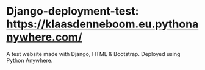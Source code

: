 # Django-deployment-test: https://klaasdenneboom.eu.pythonanywhere.com/
A test website made with Django, HTML & Bootstrap. Deployed using Python Anywhere.
